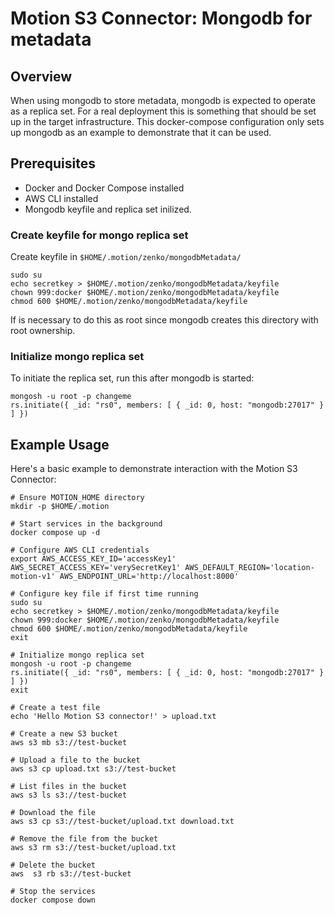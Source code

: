 # Motion S3 Connector: Mongodb for metadata

## Overview

When using mongodb to store metadata, mongodb is expected to operate as a replica set. For a real deployment this is something that should be set up in the target infrastructure. This docker-compose configuration only sets up mongodb as an example to demonstrate that it can be used.

## Prerequisites
- Docker and Docker Compose installed
- AWS CLI installed
- Mongodb keyfile and replica set inilized.

### Create keyfile for mongo replica set

Create keyfile in `$HOME/.motion/zenko/mongodbMetadata/`

```shell
sudo su
echo secretkey > $HOME/.motion/zenko/mongodbMetadata/keyfile
chown 999:docker $HOME/.motion/zenko/mongodbMetadata/keyfile
chmod 600 $HOME/.motion/zenko/mongodbMetadata/keyfile
```

If is necessary to do this as root since mongodb creates this directory with root ownership.

### Initialize mongo replica set

To initiate the replica set, run this after mongodb is started:
```
mongosh -u root -p changeme
rs.initiate({ _id: "rs0", members: [ { _id: 0, host: "mongodb:27017" } ] })
```

## Example Usage
Here's a basic example to demonstrate interaction with the Motion S3 Connector:
```shell
# Ensure MOTION_HOME directory
mkdir -p $HOME/.motion

# Start services in the background
docker compose up -d

# Configure AWS CLI credentials
export AWS_ACCESS_KEY_ID='accessKey1' AWS_SECRET_ACCESS_KEY='verySecretKey1' AWS_DEFAULT_REGION='location-motion-v1' AWS_ENDPOINT_URL='http://localhost:8000'

# Configure key file if first time running
sudo su
echo secretkey > $HOME/.motion/zenko/mongodbMetadata/keyfile
chown 999:docker $HOME/.motion/zenko/mongodbMetadata/keyfile
chmod 600 $HOME/.motion/zenko/mongodbMetadata/keyfile
exit

# Initialize mongo replica set
mongosh -u root -p changeme
rs.initiate({ _id: "rs0", members: [ { _id: 0, host: "mongodb:27017" } ] })
exit

# Create a test file
echo 'Hello Motion S3 connector!' > upload.txt

# Create a new S3 bucket
aws s3 mb s3://test-bucket

# Upload a file to the bucket
aws s3 cp upload.txt s3://test-bucket

# List files in the bucket
aws s3 ls s3://test-bucket

# Download the file
aws s3 cp s3://test-bucket/upload.txt download.txt

# Remove the file from the bucket
aws s3 rm s3://test-bucket/upload.txt

# Delete the bucket
aws  s3 rb s3://test-bucket

# Stop the services
docker compose down
```
